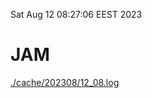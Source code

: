 Sat Aug 12 08:27:06 EEST 2023
# JAM
<a href='./cache/202308/12_08.log'>./cache/202308/12_08.log</a>
